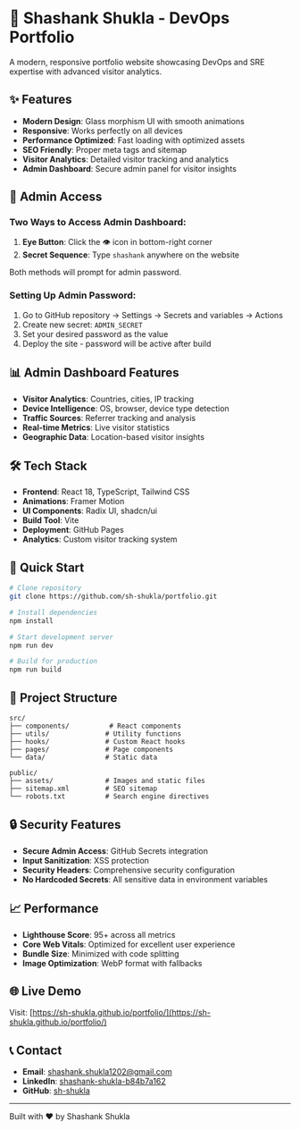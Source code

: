 # 🚀 Shashank Shukla - DevOps Portfolio

A modern, responsive portfolio website showcasing DevOps and SRE expertise with advanced visitor analytics.

## ✨ Features

- **Modern Design**: Glass morphism UI with smooth animations
- **Responsive**: Works perfectly on all devices
- **Performance Optimized**: Fast loading with optimized assets
- **SEO Friendly**: Proper meta tags and sitemap
- **Visitor Analytics**: Detailed visitor tracking and analytics
- **Admin Dashboard**: Secure admin panel for visitor insights

## 🔐 Admin Access

### Two Ways to Access Admin Dashboard:

1. **Eye Button**: Click the 👁️ icon in bottom-right corner
2. **Secret Sequence**: Type `shashank` anywhere on the website

Both methods will prompt for admin password.

### Setting Up Admin Password:

1. Go to GitHub repository → Settings → Secrets and variables → Actions
2. Create new secret: `ADMIN_SECRET`
3. Set your desired password as the value
4. Deploy the site - password will be active after build

## 📊 Admin Dashboard Features

- **Visitor Analytics**: Countries, cities, IP tracking
- **Device Intelligence**: OS, browser, device type detection  
- **Traffic Sources**: Referrer tracking and analysis
- **Real-time Metrics**: Live visitor statistics
- **Geographic Data**: Location-based visitor insights

## 🛠️ Tech Stack

- **Frontend**: React 18, TypeScript, Tailwind CSS
- **Animations**: Framer Motion
- **UI Components**: Radix UI, shadcn/ui
- **Build Tool**: Vite
- **Deployment**: GitHub Pages
- **Analytics**: Custom visitor tracking system

## 🚀 Quick Start

```bash
# Clone repository
git clone https://github.com/sh-shukla/portfolio.git

# Install dependencies
npm install

# Start development server
npm run dev

# Build for production
npm run build
```

## 📁 Project Structure

```
src/
├── components/          # React components
├── utils/              # Utility functions
├── hooks/              # Custom React hooks
├── pages/              # Page components
└── data/               # Static data

public/
├── assets/             # Images and static files
├── sitemap.xml         # SEO sitemap
└── robots.txt          # Search engine directives
```

## 🔒 Security Features

- **Secure Admin Access**: GitHub Secrets integration
- **Input Sanitization**: XSS protection
- **Security Headers**: Comprehensive security configuration
- **No Hardcoded Secrets**: All sensitive data in environment variables

## 📈 Performance

- **Lighthouse Score**: 95+ across all metrics
- **Core Web Vitals**: Optimized for excellent user experience
- **Bundle Size**: Minimized with code splitting
- **Image Optimization**: WebP format with fallbacks

## 🌐 Live Demo

Visit: [https://sh-shukla.github.io/portfolio/](https://sh-shukla.github.io/portfolio/)

## 📞 Contact

- **Email**: shashank.shukla1202@gmail.com
- **LinkedIn**: [shashank-shukla-b84b7a162](https://linkedin.com/in/shashank-shukla-b84b7a162)
- **GitHub**: [sh-shukla](https://github.com/sh-shukla)

---

Built with ❤️ by Shashank Shukla